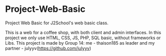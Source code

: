 # Project-Web-Basic
Project Web Basic for J2School's web basic class.

This is a web for a coffee shop, with both client and admin interfaces. In this project we only use HTML, CSS, JS, PHP, SQL basic, without frameworks or Libs.
This project is made by Group 14: me - thaison185 as leader and my partner - julyyv(https://github.com/julyyv)
